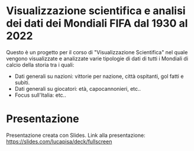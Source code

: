 # Visualizzazione scientifica e analisi dei dati dei Mondiali FIFA dal 1930 al 2022
Questo è un progetto per il corso di "Visualizzazione Scientifica" nel quale vengono visualizzate e analizzate varie tipologie di dati di tutti i Mondiali di calcio della storia tra i quali:

- Dati generali su nazioni: vittorie per nazione, città ospitanti, gol fatti e subiti.
- Dati generali su giocatori: età, capocannonieri, etc..
- Focus sull'Italia: etc..

# Presentazione
Presentazione creata con Slides.
Link alla presentazione: https://slides.com/lucapisa/deck/fullscreen
